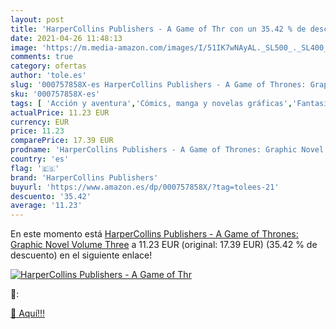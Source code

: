```yaml
---
layout: post
title: 'HarperCollins Publishers - A Game of Thr con un 35.42 % de descuento'
date: 2021-04-26 11:48:13
image: 'https://m.media-amazon.com/images/I/51IK7wNAyAL._SL500_._SL400_.jpg'
comments: true
category: ofertas
author: 'tole.es'
slug: '000757858X-es HarperCollins Publishers - A Game of Thrones: Graphic...'
sku: '000757858X-es'
tags: [ 'Acción y aventura','Cómics, manga y novelas gráficas','Fantasía','Fantasía de acción y aventura','Fantasía y ciencia ficción','Ficción basada en TV, cine y videojuegos','Ficción clásica','Ficción por género','Libros','Literatura y ficción','harpercollins publishers', ]
actualPrice: 11.23 EUR
currency: EUR
price: 11.23
comparePrice: 17.39 EUR
prodname: 'HarperCollins Publishers - A Game of Thrones: Graphic Novel  Volume Three'
country: 'es'
flag: '🇪🇸'
brand: 'HarperCollins Publishers'
buyurl: 'https://www.amazon.es/dp/000757858X/?tag=tolees-21'
descuento: '35.42'
average: '11.23'
---
```


En este momento está [HarperCollins Publishers - A Game of Thrones: Graphic Novel  Volume Three](https://www.amazon.es/dp/000757858X/?tag=tolees-21) a 11.23 EUR (original: 17.39 EUR) (35.42 %  de descuento) en el siguiente enlace!

[![HarperCollins Publishers - A Game of Thr](https://m.media-amazon.com/images/I/51IK7wNAyAL._SL500_._SL400_.jpg)](https://www.amazon.es/dp/000757858X/?tag=tolees-21)

🔎:


[🛒 Aquí!!!](https://www.amazon.es/dp/000757858X/?tag=tolees-21)
